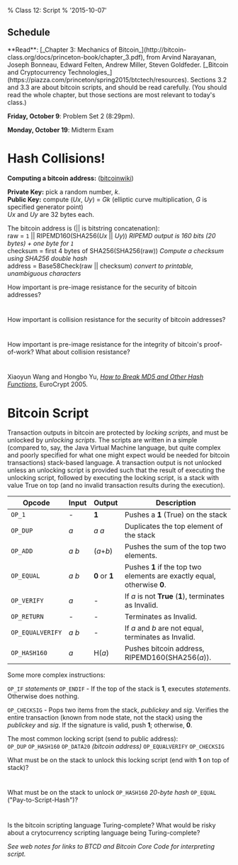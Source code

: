 % Class 12: Script
% '2015-10-07'

## Schedule

   <div class="todo"> 
**Read**: [_Chapter 3: Mechanics of Bitcoin_](http://bitcoin-class.org/docs/princeton-book/chapter_3.pdf), from
Arvind Narayanan, Joseph Bonneau, Edward Felten, Andrew Miller, Steven
Goldfeder. [_Bitcoin and Cryptocurrency
Technologies_](https://piazza.com/princeton/spring2015/btctech/resources).
Sections 3.2 and 3.3 are about bitcoin scripts, and should be read
carefully.  (You should read the whole chapter, but those sections are
most relevant to today's class.)

**Friday, October 9**: Problem Set 2 (8:29pm).

**Monday, October 19**: Midterm Exam</div>

# Hash Collisions!

**Computing a bitcoin address:** ([bitcoinwiki](https://en.bitcoin.it/wiki/Technical_background_of_version_1_Bitcoin_addresses))

<!--more-->

**Private Key:** pick a random number, _k_.  
**Public Key:** compute (_Ux_, _Uy_) = _Gk_  (elliptic curve multiplication, _G_ is specified generator point)  
_Ux_ and _Uy_ are 32 bytes each.

The bitcoin address is (|| is bitstring concatenation):  
    raw = `1` || RIPEMD160(SHA256(_Ux_ || _Uy_))  _RIPEMD output is 160 bits (20 bytes) + one byte for `1`_  
    checksum = first 4 bytes of SHA256(SHA256(raw))  _Compute a checksum using SHA256 double hash_  
    address = Base58Check(raw || checksum)           _convert to printable, unambiguous characters_  


How important is pre-image resistance for the security of bitcoin addresses?

#


How important is collision resistance for the security of bitcoin addresses?

#


How important is pre-image resistance for the integrity of bitcoin's proof-of-work?  What about collision resistance?

#


Xiaoyun Wang and Hongbo Yu, [_How to Break MD5 and Other Hash Functions_](http://www.bitcoin-class.org/docs/hashcollisions.pdf), EuroCrypt 2005.

<!--page-->

# Bitcoin Script

Transaction outputs in bitcoin are protected by _locking scripts_, and
must be unlocked by _unlocking scripts_.  The scripts are written in a
simple (compared to, say, the Java Virtual Machine language, but quite
complex and poorly specified for what one might expect would be needed
for bitcoin transactions) stack-based language.  A transaction output is
not unlocked unless an unlocking script is provided such that the result
of executing the unlocking script, followed by executing the locking
script, is a stack with value True on top (and no invalid transaction
results during the execution).

|Opcode|Input|Output|Description|
|--|--|--|--|
|`OP_1`| - | **1** | Pushes a **1** (True) on the stack |
|`OP_DUP`| _a_ | _a_ _a_ | Duplicates the top element of the stack |
|`OP_ADD`| _a_ _b_ | (_a_+_b_) | Pushes the sum of the top two elements. |
|`OP_EQUAL`| _a_ _b_ | **0** or **1** | Pushes **1** if the top two elements are exactly equal, otherwise **0**. |
|`OP_VERIFY` | _a_ | - | If _a_ is not **True** (**1**), terminates as Invalid. |
|`OP_RETURN`| - | - | Terminates as Invalid. |
|`OP_EQUALVERIFY` | _a_ _b_ | - | If _a_ and _b_ are not equal, terminates as Invalid. |
|`OP_HASH160` | _a_ | H(_a_) | Pushes bitcoin address, RIPEMD160(SHA256(_a_)). |

Some more complex instructions:

`OP_IF` _statements_ `OP_ENDIF` - If the top of the stack is **1**, executes _statements_.  Otherwise does nothing.

`OP_CHECKSIG` - Pops two items from the stack, _publickey_ and _sig_.
Verifies the entire transaction (known from node state, not the stack)
using the _publickey_ and _sig_.  If the signature is valid, push **1**;
otherwise, **0**.

The most common locking script (send to public address):  
`OP_DUP` `OP_HASH160` `OP_DATA20` _(bitcoin address)_  `OP_EQUALVERIFY` `OP_CHECKSIG`  

What must be on the stack to unlock this locking script (end with **1** on top of stack)?

#

What must be on the stack to unlock `OP_HASH160` _20-byte hash_ `OP_EQUAL` ("Pay-to-Script-Hash")?

#

Is the bitcoin scripting language Turing-complete?  What would be risky about a crytocurrency scripting language being Turing-complete?
<div class="gap">
</div>

_See web notes for links to BTCD and Bitcoin Core Code for interpreting script._
